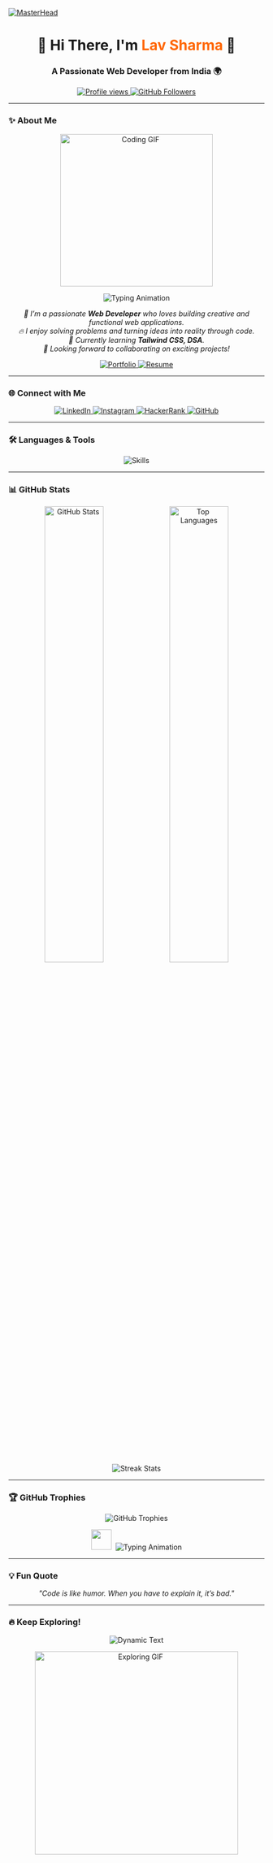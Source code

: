 [![MasterHead](https://user-images.githubusercontent.com/90236635/232446433-d5540fa2-fe28-4bb8-b929-cdb51fe61336.gif)](https://rishavchanda.io)

<h1 align="center">🚀 Hi There, I'm <span style="color:#ff6600;">Lav Sharma</span> 👋</h1>
<h3 align="center">A Passionate Web Developer from India 🌍</h3>

<p align="center">
  <a href="https://github.com/sharmaji2516">
    <img src="https://komarev.com/ghpvc/?username=sharmaji2516&label=Profile%20views&color=ff6600&style=flat" alt="Profile views" />
  </a>
  <a href="https://github.com/sharmaji2516?tab=followers">
    <img src="https://img.shields.io/github/followers/sharmaji2516?label=Followers&style=social" alt="GitHub Followers" />
  </a>
</p>

---

### ✨ About Me
<p align="center">
  <img src="https://media.giphy.com/media/L1R1tvI9svkIWwpVYr/giphy.gif" alt="Coding GIF" width="300" />
</p>

<p align="center">
  <img src="https://readme-typing-svg.demolab.com?font=Fira+Code&size=22&duration=2000&pause=1000&color=DD2727&center=true&vCenter=true&width=700&lines=🚀+Passionate+Web+Developer;🔥+Turning+Ideas+into+Reality;🌱+Learning+TailwindCSS,+DSA;🎯+Collaborating+on+Exciting+Projects!" alt="Typing Animation" />
</p>

<p align="center">
  <i>
    🚀 I’m a passionate <b>Web Developer</b> who loves building creative and functional web applications.<br>
    🔥 I enjoy solving problems and turning ideas into reality through code.<br>
    🌱 Currently learning <b>Tailwind CSS, DSA</b>.<br>
    🎯 Looking forward to collaborating on exciting projects!
  </i>
</p>

<p align="center">
  <a href="https://sharmaji2516.github.io/sharmaji25161/">
    <img src="https://img.shields.io/badge/Portfolio-%23000000.svg?style=for-the-badge&logo=react&logoColor=white" alt="Portfolio" />
  </a>
  <a href="https://drive.google.com/file/d/1vpKBSFNfWIkIuVbstt3s_Mn-HEPRjaRN/view?usp=drive_link">
    <img src="https://img.shields.io/badge/Resume-%23000000.svg?style=for-the-badge&logo=adobe-acrobat-reader&logoColor=white" alt="Resume" />
  </a>
</p>

---
### 🌐 Connect with Me
<p align="center">
  <a href="https://linkedin.com/in/lav-sharma-a9919b2ab" target="_blank">
    <img src="https://img.shields.io/badge/LinkedIn-%230077B5.svg?style=for-the-badge&logo=linkedin&logoColor=white" alt="LinkedIn" />
  </a>
  <a href="https://instagram.com/lav_sharma_2516" target="_blank">
    <img src="https://img.shields.io/badge/Instagram-%23E4405F.svg?style=for-the-badge&logo=instagram&logoColor=white" alt="Instagram" />
  </a>
  <a href="https://www.hackerrank.com/lavsharma_cor" target="_blank">
    <img src="https://img.shields.io/badge/HackerRank-%2300EA64.svg?style=for-the-badge&logo=hackerrank&logoColor=black" alt="HackerRank" />
  </a>
  <a href="https://github.com/sharmaji2516" target="_blank">
    <img src="https://img.shields.io/badge/GitHub-%23181717.svg?style=for-the-badge&logo=github&logoColor=white" alt="GitHub" />
  </a>
</p>

---


### 🛠️ Languages & Tools
<p align="center">
  <img src="https://skillicons.dev/icons?i=html,css,js,nodejs,express,mongodb,mysql,python,c,cpp,git,github,tailwind" alt="Skills" />
</p>

---

### 📊 GitHub Stats
<p align="center">
  <img src="https://github-readme-stats.vercel.app/api?username=sharmaji2516&show_icons=true&theme=radical&hide_border=true&include_all_commits=true&count_private=true" alt="GitHub Stats" width="48%" />
  <img src="https://github-readme-stats.vercel.app/api/top-langs?username=sharmaji2516&layout=compact&theme=radical&hide_border=true&langs_count=8" alt="Top Languages" width="48%" />
</p>

<p align="center">
  <img src="https://github-readme-streak-stats.herokuapp.com/?user=sharmaji2516&theme=radical&hide_border=true&fire=DD2727&ring=DD2727&currStreakLabel=DD2727" alt="Streak Stats" />
</p>

---

### 🏆 GitHub Trophies
<p align="center">
  <img src="https://github-profile-trophy.vercel.app/?username=sharmaji2516&theme=radical&no-frame=true&row=1&column=7" alt="GitHub Trophies" />
</p>

<p align="center">
  <img src="https://media.giphy.com/media/hvRJCLFzcasrR4ia7z/giphy.gif" width="40px">&nbsp;
  <img src="https://readme-typing-svg.demolab.com?font=Fira+Code&size=20&duration=2000&pause=1000&color=DD2727&center=true&vCenter=true&width=600&lines=🏆+Check+out+my+GitHub+Achievements!;🌟+Keep+Building,+Keep+Growing!;🔥+Strive+for+Excellence!" alt="Typing Animation" />
</p>

---
### 💡 Fun Quote
<p align="center">
  <i>"Code is like humor. When you have to explain it, it’s bad."</i>
</p>

---

### 🔥 Keep Exploring!
<p align="center">
  <img src="https://readme-typing-svg.demolab.com?font=Fira+Code&size=24&duration=2000&pause=1000&color=FF5733&center=true&vCenter=true&width=600&lines=🚀+Welcome+to+my+GitHub+Profile!;💡+Check+out+my+stats+below;🔥+Let's+build+something+awesome+together!" alt="Dynamic Text" />
</p>

<p align="center">
  <img src="https://media.giphy.com/media/qgQUggAC3Pfv687qPC/giphy.gif" alt="Exploring GIF" width="400" />
</p>
